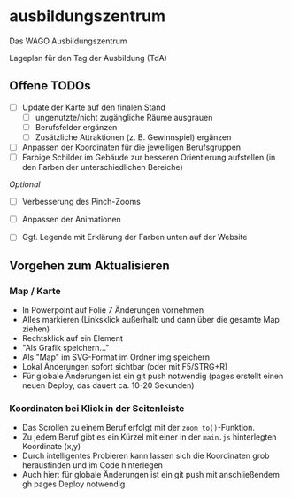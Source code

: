 # ausbildungszentrum
Das WAGO Ausbildungszentrum

Lageplan für den Tag der Ausbildung (TdA)

## Offene TODOs

- [ ] Update der Karte auf den finalen Stand
    - [ ] ungenutzte/nicht zugängliche Räume ausgrauen
    - [ ] Berufsfelder ergänzen
    - [ ] Zusätzliche Attraktionen (z. B. Gewinnspiel) ergänzen
- [ ] Anpassen der Koordinaten für die jeweiligen Berufsgruppen
- [ ] Farbige Schilder im Gebäude zur besseren Orientierung aufstellen (in den Farben der unterschiedlichen Bereiche)

*Optional*
- [ ] Verbesserung des Pinch-Zooms
- [ ] Anpassen der Animationen
- [ ] Ggf. Legende mit Erklärung der Farben unten auf der Website


## Vorgehen zum Aktualisieren

### Map / Karte

- In Powerpoint auf Folie 7 Änderungen vornehmen
- Alles markieren (Linksklick außerhalb und dann über die gesamte Map ziehen)
- Rechtsklick auf ein Element
- "Als Grafik speichern..."
- Als "Map" im SVG-Format im Ordner img speichern
- Lokal Änderungen sofort sichtbar (oder mit F5/STRG+R)
- Für globale Änderungen ist ein git push notwendig (pages erstellt einen neuen Deploy, das dauert ca. 10-20 Sekunden)

### Koordinaten bei Klick in der Seitenleiste

- Das Scrollen zu einem Beruf erfolgt mit der `zoom_to()`-Funktion.
- Zu jedem Beruf gibt es ein Kürzel mit einer in der `main.js` hinterlegten Koordinate (x,y)
- Durch intelligentes Probieren kann lassen sich die Koordinaten grob herausfinden und im Code hinterlegen
- Auch hier: für globale Änderungen ist ein git push mit anschließendem gh pages Deploy notwendig